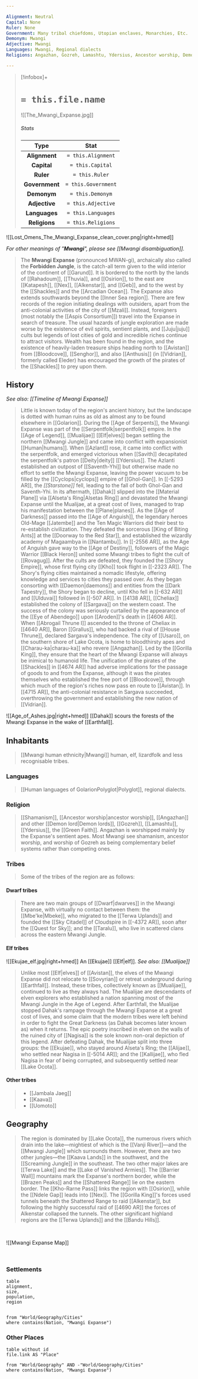 ```yaml
---

Alignment: Neutral
Capital: None
Ruler: None
Government: Many tribal chiefdoms, Utopian enclaves, Monarchies, Etc.
Demonym: Mwangi
Adjective: Mwangi
Languages: Mwangi, Regional dialects
Religions: Angazhan, Gozreh, Lamashtu, Ydersius, Ancestor worship, Demon lords, Green faith, Regional traditions

---
```


> [!infobox]+
> #  `= this.file.name`
> ![[The_Mwangi_Expanse.jpg]] 
> ##### Stats
> Type | Stat |
> :---:|:---:|
> **Alignment** | `= this.Alignment` |
> **Capital** | `= this.Capital` |
> **Ruler** | `= this.Ruler` |
> **Government** | `= this.Government` |
> **Demonym** | `= this.Demonym` |
> **Adjective** | `= this.Adjective` |
> **Languages** | `= this.Languages` |
> **Religions** | `= this.Religions` |


![[Lost_Omens_The_Mwangi_Expanse_clean_cover.png|right+hmed]] 


*For other meanings of "**Mwangi**", please see [[Mwangi disambiguation]].*
> The **Mwangi Expanse** (pronounced MWAN-gi), archaically also called the **Forbidden Jungle**, is the catch-all term given to the wild interior of the continent of [[Garund]]. It is bordered to the north by the lands of [[Rahadoum]], [[Thuvia]], and [[Osirion]], to the east are [[Katapesh]], [[Nex]], [[Alkenstar]], and [[Geb]], and to the west by the [[Shackles]] and the [[Arcadian Ocean]].
> The Expanse also extends southwards beyond the [[Inner Sea region]].
> There are few records of the region initiating dealings with outsiders, apart from the anti-colonial activities of the city of [[Mzali]]. Instead, foreigners (most notably the [[Aspis Consortium]]) travel into the Expanse in search of treasure. The usual hazards of jungle exploration are made worse by the existence of evil spirits, sentient plants, and [[Juju|juju]] cults but legends of lost cities of gold and incredible riches continue to attract visitors.
> Wealth has been found in the region, and the existence of heavily-laden treasure ships  heading north to [[Avistan]] from [[Bloodcove]], [[Senghor]], and also [[Anthusis]] (in [[Vidrian]], formerly called Eleder) has encouraged the growth of the pirates of the [[Shackles]] to prey upon them.



## History



*See also: [[Timeline of Mwangi Expanse]]*

> Little is known today of the region's ancient history, but the landscape is dotted with human ruins as old as almost any to be found elsewhere in [[Golarion]].
> During the [[Age of Serpents]], the Mwangi Expanse was part of the [[Serpentfolk|serpentfolk]] empire. In the [[Age of Legend]], [[Mualijae]] [[Elf|elves]] began settling the northern [[Mwangi Jungle]] and came into conflict with expansionist [[Human|humans]]. When [[Azlant]] rose, it came into conflict with the serpentfolk, and emerged victorious when [[Savith]] decapitated the serpentfolk's patron [[Deity|deity]] [[Ydersius]]. The Azlanti established an outpost of [[Saventh-Yhi]] but otherwise made no effort to settle the Mwangi Expanse, leaving the power vacuum to be filled by the [[Cyclops|cyclops]] empire of [[Ghol-Gan]].
> In [[-5293 AR]], the *[[Starstone]]* fell, leading to the fall of both Ghol-Gan and Saventh-Yhi. In its aftermath, [[Dahak]] slipped into the [[Material Plane]] via [[Alseta's Ring|Alsetas Ring]] and devastated the Mwangi Expanse until the Mualijae, at a great cost of lives, managed to trap his manifestation between the [[Plane|planes]].
> As the [[Age of Darkness]] passed into the [[Age of Anguish]], the legendary heroes Old-Mage [[Jatembe]] and the Ten Magic Warriors did their best to re-establish civilization. They defeated the sorcerous [[King of Biting Ants]] at the [[Doorway to the Red Star]], and established the wizardly academy of Magaambya in [[Nantambu]].
> In [[-2556 AR]], as the Age of Anguish gave way to the [[Age of Destiny]], followers of the Magic Warrior [[Black Heron]] united some Mwangi tribes to fight the cult of [[Rovagug]]. After the cults are defeated, they founded the [[Shory Empire]], whose first flying city [[Kho]] took flight in [[-2323 AR]]. The Shory's flying cities maintained a nomadic lifestyle, offering knowledge and services to cities they passed over. As they began consorting with [[Daemon|daemons]] and entities from the [[Dark Tapestry]], the Shory began to decline, until Kho fell in [[-632 AR]] and [[Ulduvai]] followed in [[-507 AR]].
> In [[4138 AR]], [[Cheliax]] established the colony of [[Sargava]] on the western coast. The success of the colony was seriously curtailed by the appearance of the [[Eye of Abendego]] upon [[Aroden]]'s death in [[4606 AR]]. When [[Abrogail Thrune I]] ascended to the throne of Cheliax in [[4640 AR]], Baron [[Grallus]], who had backed a rival of [[House Thrune]], declared Sargava's independence.
> The city of [[Usaro]], on the southern shore of Lake Ocota, is home to bloodthirsty apes and [[Charau-ka|charau-ka]] who revere [[Angazhan]]. Led by the [[Gorilla King]], they ensure that the heart of the Mwangi Expanse will always be inimical to humanoid life.
> The unification of the pirates of the [[Shackles]] in [[4674 AR]]  had adverse implications for the passage of goods to and from the Expanse, although it was the pirates themselves who established the free port of [[Bloodcove]], through which much of the region's riches now pass en route to [[Avistan]].
> In [[4715 AR]], the anti-colonial resistance in Sargava succeeded, overthrowing the government and establishing the new nation of [[Vidrian]].

![[Age_of_Ashes.jpg|right+hmed]] 
 [[Dahak]] scours the forests of the Mwangi Expanse in the wake of [[Earthfall]].
 
## Inhabitants

> [[Mwangi human ethnicity|Mwangi]] human, elf, lizardfolk and less recognisable tribes.


### Languages

> [[Human languages of GolarionPolyglot|Polyglot]], regional dialects.


### Religion

> [[Shamanism]], [[Ancestor worship|ancestor worship]], [[Angazhan]] and other [[Demon lord|Demon lords]], [[Gozreh]], [[Lamashtu]], [[Ydersius]], the [[Green Faith]]. Angazhan is worshipped mainly by the Expanse's sentient apes. Most Mwangi see shamanism, ancestor worship, and worship of Gozreh as being complementary belief systems rather than competing ones.


### Tribes

> Some of the tribes of the region are as follows:


#### Dwarf tribes

> There are two main groups of [[Dwarf|dwarves]] in the Mwangi Expanse, with virtually no contact between them: the [[Mbe'ke|Mbeke]], who migrated to the [[Terwa Uplands]] and founded the [[Sky Citadel]] of Cloudspire in [[-4372 AR]], soon after the [[Quest for Sky]]; and the [[Taralu]], who live in scattered clans across the eastern Mwangi Jungle.


#### Elf tribes

![[Ekujae_elf.jpg|right+hmed]] 
 An [[Ekujae]] [[Elf|elf]].
*See also: [[Mualijae]]*
> Unlike most [[Elf|elves]] of [[Avistan]], the elves of the Mwangi Expanse did not relocate to [[Sovyrian]] or retreat underground during [[Earthfall]]. Instead, these tribes, collectively known as [[Mualijae]], continued to live as they always had.
> The Mualijae are descendants of elven explorers who established a nation spanning most of the Mwangi Jungle in the Age of Legend. After Earthfall, the Mualijae stopped Dahak's rampage through the Mwangi Expanse at a great cost of lives, and some claim that the modern tribes were left behind in order to fight the Great Darkness (as Dahak becomes later known as) when it returns. The epic poetry inscribed in elven on the walls of the ruined city of [[Nagisa]] is the sole known non-oral depiction of this legend. After defeating Dahak, the Mualijae split into three groups: the [[Ekujae]], who stayed around Alseta's Ring; the [[Alijae]], who settled near Nagisa in [[-5014 AR]]; and the [[Kallijae]], who fled Nagisa in fear of being corrupted, and subsequently settled near [[Lake Ocota]].


#### Other tribes

> - [[Jambala Jaeg]]
> - [[Kaava]]
> - [[Uomoto]]

## Geography

> The region is dominated by [[Lake Ocota]], the numerous rivers which drain into the lake—mightiest of which is the [[Vanji River]]—and the [[Mwangi Jungle]] which surrounds them. However, there are two other jungles—the [[Kaava Lands]] in the southwest, and the [[Screaming Jungle]] in the southeast.
> The two other major lakes are [[Terwa Lake]] and the [[Lake of Vanished Armies]].
> The [[Barrier Wall]] mountains mark the Expanse's northern border, while the [[Brazen Peaks]] and the [[Shattered Range]] lie on the eastern border. The [[Kho-Rarne Pass]] links the region with [[Osirion]], while the [[Ndele Gap]] leads into [[Nex]]. The [[Gorilla King]]'s forces used tunnels beneath the Shattered Range to raid [[Alkenstar]], but following the highly successful raid of [[4690 AR]] the forces of Alkenstar collapsed the tunnels.
> The other significant highland regions are the [[Terwa Uplands]] and the [[Bandu Hills]].

<br>

![[Mwangi Expanse Map]]

<br>


### Settlements

```dataview
table
alignment,
size,
population,
region


from "World/Geography/Cities"
where contains(Nation, "Mwangi Expanse")
```

### Other Places

```dataview
table without id
file.link AS "Place"

from "World/Geography" AND -"World/Geography/Cities"
where contains(Nation, "Mwangi Expanse")


```